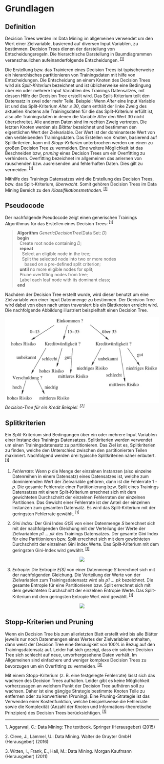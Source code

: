 # Grundlagen
## Definition
Decision Trees werden im Data Mining im allgemeinen verwendet um den Wert einer Zielvariable, basierend auf diversen Input Variablen, zu bestimmen. Decision Trees dienen der darstellung von Entscheidungsregeln. Die hierarchische Darstellung in Baumdiagrammen veranschaulichen aufeinanderfolgende Entscheidungen. <sup id="fn1_1">[[1]](#fn1)

Die Erstellung bzw. das Trainieren eines Decision Trees ist typischerweise ein hierarchisches partitionieren von Trainingsdaten mit hilfe von Entscheidungen. Die Entscheidung an einem Knoten des Decision Trees wird als _Split-Kriterium_ bezeichnet und ist üblicherweise eine Bedingung über ein oder mehrere Input Variablen des Trainings Datensatzes, mit dessen Hilfe der Decision Tree erstellt wird. Das Split-Kriterium teilt den Datensatz in zwei oder mehr Teile. Beispiel: Wenn _Alter_ eine Input Variable ist und das Split-Kriterium _Alter &le; 30_, dann enthält der linke Zweig des aktuellen Knotens alle Trainingsdaten für die das Split-Kriterium erfüllt ist, also alle Trainingsdaten in denen die Variable _Alter_ den Wert 30 nicht überschreitet. Alle anderen Daten sind im rechten Zweig vertreten. Die letzten Knoten werden als _Blätter_ bezeichnet und bestimmen den eigentlichen Wert der Zielvariable. Der Wert ist der dominanteste Wert von den verbleibenden Trainingsdaten. 
Das Erstellen von Knoten, basierend auf Splitkriterien, kann mit _Stopp-Kriterien_ unterbrochen werden um einen zu großen Decision Tree zu vermeiden. Eine weitere Möglichkeit ist das Beschneiden bzw, _pruning_ eines Decision Trees um ein Overfitting zu verhindern. Overfitting bezeichnet im allgemeinen das anlernen von rauschenden bzw. ausreisenden und fehlerhaften Daten. Dies gilt zu vermeiden. <sup id="fn1_2">[[1]](#fn1)

Mithilfe des Trainings Datensatzes wird die Erstellung des Decision Trees, bzw. das Split-Kriterium, _überwacht_. Somit gehören Decision Trees im Data Mining Bereich zu den _Klassifikationsmethoden_. <sup id="fn1_3">[[1]](#fn1)


## Pseudocode
Der nachfolgende Pseudocode zeigt einen generischen Trainings Algorithmus für das Erstellen eines Decision Trees: <sup id="fn1_4">[[1]](#fn1)

> **Algorithm** _GenericDecisionTree_(Data Set: _D_)  
**begin**  
&nbsp;&nbsp;Create root node containing _D_;  
&nbsp;&nbsp;**repeat**  
&nbsp;&nbsp;&nbsp;&nbsp;Select an eligible node in the tree;  
&nbsp;&nbsp;&nbsp;&nbsp;Split the selected node into two or more nodes  
&nbsp;&nbsp;&nbsp;&nbsp;&nbsp;&nbsp;based on a pre-defined split criterion;  
&nbsp;&nbsp;**until** no more eligible nodes for split;  
&nbsp;&nbsp;Prune overfitting nodes from tree;  
&nbsp;&nbsp;Label each leaf node with its dominant class;  
**end**

Nachdem der Decision Tree erstellt wurde, wird dieser benutzt um eine Zielvariable von einer Input Datenmenge zu bestimmen. Der Decision Tree wird dabei von oben nach unten traversiert bis ein Blattknoten erreicht wird. Die nachfolgende Abbildung illustriert beispielhaft einen Decision Tree.

![](/assets/decision_tree.PNG)  
*Decision-Tree für ein Kredit Beispiel. <sup id="fn2_1">[[2]](#fn2)*


## Splitkriterien
Ein Split-Kriterium sind Bedingungen über ein oder mehrere Input Variablen einer Instanz des Trainings Datensatzes. Splitkriterien werden verwendet um einen Trainingsdatensatz zu partitionieren. Das Ziel ist es, Splitkriterien zu finden, welche den Unterschied zwischen den partitionierten Teilen maximiert. Nachfolgend werden drei typische Splitkriterien näher erläutert. <sup id="fn1_6">[[1]](#fn1)

1. _Fehlerrate:_ Wenn _p_ die Menge der einzelnen Instanzen (also einzelne Datenreihen in einem Datensatz) eines Datensatzes ist, welche zum dominierenden Wert der Zielvariable gehören, dann ist die Fehlerrate 1 - _p_. Die gesamte Fehlerrate einer Partitionierung bzw. Split eines Trainings Datensatzes mit einem Split-Kriterium errechnet sich mit dem gewichteten Durchschnitt der einzelnen Fehlerraten der einzelnen Partitionen. Das Gewicht einer Fehlerrate ist der Anteil der einzelnen Instanzen zum gesamten Datensatz. Es wird das Split-Kriterium mit der geringsten Fehlerrate gewählt. <sup id="fn1_7">[[1]](#fn1)


2. _Gini Index:_ Der Gini Index _G(S)_ von einer Datenmenge _S_ berechnet sich mit der nachfolgenden Gleichung mit der Verteilung der Werte der Zielvariablen _p1 ... pk_ des  Trainings Datensatzes. Der gesamte Gini Index für eine Partitionieren bzw. Split errechnet sich mit dem gewichteten Durchschnitt der einzelnen Gini Index Werte. Das Split-Kriterium mit dem geringsten Gini-Index wird gewählt. <sup id="fn1_8">[[1]](#fn1)

<div style="text-align:center"><img src ="https://www.zahlen-kern.de/editor/equations/e1u6.png" /></div>


3. _Entropie:_ Die Entropie _E(S)_ von einer Datenmenge _S_ berechnet sich mit der nachfolgenden Gleichung. Die Verteilung der Werte von der Zielvariablen zum Trainingsdatensatz wird als _p1 ... pk_ bezeichnet. Die gesamte Entropie für eine Partitionieren bzw. Split errechnet sich mit dem gewichteten Durchschnitt der einzelnen Entropie Werte. Das Split-Kriterium mit dem geringsten Entropie Wert wird gewählt. <sup id="fn1_9">[[1]](#fn1)

<div style="text-align:center"><img src ="https://www.zahlen-kern.de/editor/equations/e1uq.png" /></div>


## Stopp-Kriterien und Pruning
Wenn ein Decision Tree bis zum allerletzten Blatt erstellt wird bis alle Blätter jeweils nur noch Datenmengen eines Wertes der Zielvariablen enthalten, dann weist der Decision Tree eine Genauigkeit von 100% in Bezug auf den Trainingsdatensatz auf. Leider hat sich gezeigt, dass ein solcher Decision Tree sich schlecht auf neue, unvorhergesehene Daten verhält. Im Allgemeinen sind einfachere und weniger komplexe Decision Trees zu bevorzugen um ein Overfitting zu vermeiden. <sup id="fn3_1">[[3]](#fn3)

Mit einem Stopp-Kriterium (z. B. eine festgelegte Fehlerrate) lässt sich das wachsen des Decision Trees aufhalten. Leider gibt es keine Möglichkeit vorherzusagen an welchem Punkt der Decision Tree aufhören soll zu wachsen. Daher ist eine gängige Strategie bestimmte Knoten Teile zu entfernen oder zu konvertieren (Pruning). Eine Pruning-Strategie ist das Verwenden einer Kostenfunktion, welche beispielsweise die Fehlerrate sowie die Komplexität (Anzahl der Knoten und Informations-theoretische Prinzipien) des Decision Trees berücksichtigen. <sup id="fn1_11">[[1]](#fn1)

___

<b id="fn1"></b>1. Aggarwal, C.: Data Mining: The textbook. Springer (Herausgeber) (2015)

<b id="fn2"></b>2. Cleve, J., Lämmel, U.: Data Mining. Walter de Gruyter GmbH (Herausgeber) (2016) 

<b id="fn3"></b>3. Witten, I., Frank, E., Hall, M.: Data Mining. Morgan Kaufmann (Herausgeber) (2011) 




